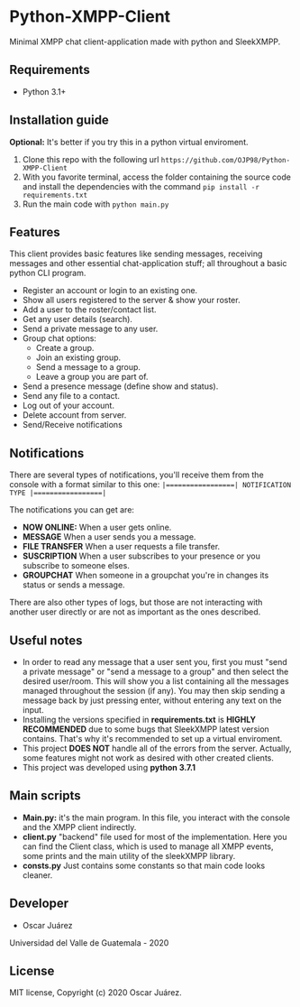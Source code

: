 # Python-XMPP-Client
Minimal XMPP chat client-application made with python and SleekXMPP.

## Requirements

* Python 3.1+


## Installation guide

**Optional:** It's better if you try this in a python virtual enviroment.

1. Clone this repo with the following url `https://github.com/OJP98/Python-XMPP-Client`
2. With you favorite terminal, access the folder containing the source code and install the dependencies with the command `pip install -r requirements.txt`
3. Run the main code with `python main.py`


## Features

This client provides basic features like sending messages, receiving messages and other essential chat-application stuff; all throughout a basic python CLI program.

* Register an account or login to an existing one.
* Show all users registered to the server & show your roster.
* Add a user to the roster/contact list.
* Get any user details (search).
* Send a private message to any user.
* Group chat options:
  * Create a group.
  * Join an existing group.
  * Send a message to a group.
  * Leave a group you are part of.
* Send a presence message (define show and status).
* Send any file to a contact.
* Log out of your account.
* Delete account from server.
* Send/Receive notifications


## Notifications

There are several types of notifications, you'll receive them from the console with a format similar to this one: `|=================| NOTIFICATION TYPE |=================|`

The notifications you can get are:

* **NOW ONLINE:** When a user gets online.
* **MESSAGE** When a user sends you a message.
* **FILE TRANSFER** When a user requests a file transfer.
* **SUSCRIPTION** When a user subscribes to your presence or you subscribe to someone elses.
* **GROUPCHAT** When someone in a groupchat you're in changes its status or sends a message.

There are also other types of logs, but those are not interacting with another user directly or are not as important as the ones described.


## Useful notes

* In order to read any message that a user sent you, first you must "send a private message" or "send a message to a group" and then select the desired user/room. This will show you a list containing all the messages managed throughout the session (if any). You may then skip sending a message back by just pressing enter, without entering any text on the input.
* Installing the versions specified in **requirements.txt** is **HIGHLY RECOMMENDED** due to some bugs that SleekXMPP latest version contains. That's why it's recommended to set up a virtual enviroment.
* This project **DOES NOT** handle all of the errors from the server. Actually, some features might not work as desired with other created clients.
* This project was developed using **python 3.7.1**


## Main scripts

* **Main.py:** it's the main program. In this file, you interact with the console and the XMPP client indirectly.
* **client.py** "backend" file used for most of the implementation. Here you can find the Client class, which is used to manage all XMPP events, some prints and the main utility of the sleekXMPP library.
* **consts.py** Just contains some constants so that main code looks cleaner.


## Developer

* Oscar Juárez

Universidad del Valle de Guatemala - 2020

## License
MIT license, Copyright (c) 2020 Oscar Juárez.